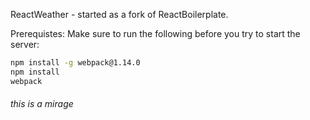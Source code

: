 ReactWeather - started as a fork of ReactBoilerplate. 

Prerequistes: Make sure to run the following before you try to start the server:

```bash
npm install -g webpack@1.14.0
npm install
webpack
```
###### this is a mirage
